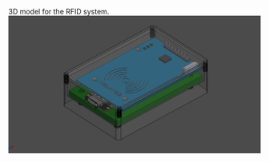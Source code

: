 3D model for the RFID system.
![rfid-system-assy](https://github.com/iqbalramadhan1102/3D-model/blob/main/RFID-system/rfid-system-assy.png)
